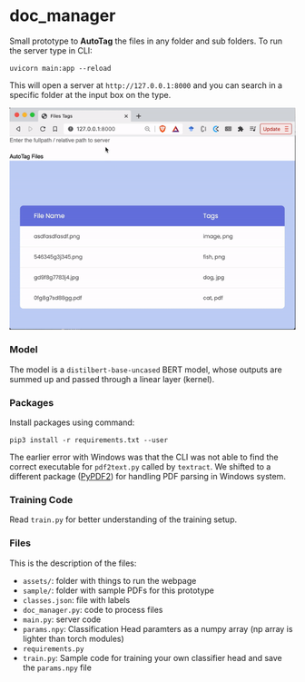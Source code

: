 # doc_manager
Small prototype to **AutoTag** the files in any folder and sub folders. To run the server type in CLI:
```
uvicorn main:app --reload
```

This will open a server at `http://127.0.0.1:8000` and you can search in a specific folder at the input box on the type.

<img src="assets/clip.gif">

### Model

The model is a `distilbert-base-uncased` BERT model, whose outputs are summed up and passed through a linear layer (kernel).

### Packages

Install packages using command:
```
pip3 install -r requirements.txt --user
```

The earlier error with Windows was that the CLI was not able to find the correct executable for `pdf2text.py` called by `textract`.
We shifted to a different package ([PyPDF2](https://pypi.org/project/PyPDF2/1.26.0/)) for handling PDF parsing in Windows system.

### Training Code

Read `train.py` for better understanding of the training setup.

### Files

This is the description of the files:
- `assets/`: folder with things to run the webpage
- `sample/`: folder with sample PDFs for this prototype
- `classes.json`: file with labels
- `doc_manager.py`: code to process files
- `main.py`: server code
- `params.npy`: Classification Head paramters as a numpy array (np array is lighter than torch modules)
- `requirements.py`
- `train.py`: Sample code for training your own classifier head and save the `params.npy` file
